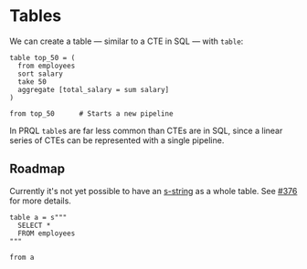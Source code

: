 # Tables

We can create a table — similar to a CTE in SQL — with `table`:

```prql
table top_50 = (
  from employees
  sort salary
  take 50
  aggregate [total_salary = sum salary]
)

from top_50      # Starts a new pipeline
```

In PRQL `table`s are far less common than CTEs are in SQL, since a linear series
of CTEs can be represented with a single pipeline.

## Roadmap

Currently it's not yet possible to have an
[s-string](./../language-features/s-strings.md) as a whole table. See
[#376](https://github.com/prql/prql/issues/376) for more details.

<!-- TODO: find an example that we can't currently represent with PRQL -->

```prql_no_test
table a = s"""
  SELECT *
  FROM employees
"""

from a
```
